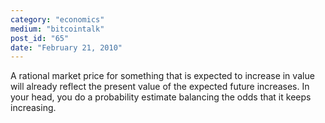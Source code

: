 ```yaml
---
category: "economics"
medium: "bitcointalk"
post_id: "65"
date: "February 21, 2010"
---
```

A rational market price for something that is expected to increase in value will already reflect the present value of the expected future increases.  In your head, you do a probability estimate balancing the odds that it keeps increasing.